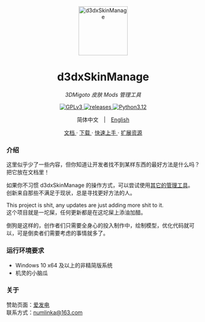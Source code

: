 <div align="center">

<a href="https://d3dxskinmanage.numlinka.com">
  <img width="128px" src="favicon.ico" alt="d3dxSkinManage">
</a>

# d3dxSkinManage

_3DMigoto 皮肤 Mods 管理工具_

<div>
<a href="https://www.gnu.org/licenses/gpl-3.0.zh-cn.html", target="_blank">
  <img src="https://img.shields.io/badge/License-GPLv3-lightblue" alt="GPLv3"/>
</a>
<a href="https://github.com/numlinka/d3dxSkinManage/releases", target="_blank">
  <img src="https://img.shields.io/badge/releases-1.6.3-lightblue" alt="releases"/>
</a>
<a href="https://www.python.org/downloads/release/python-3120/", target="_blank">
  <img src="https://img.shields.io/badge/Python-3.12-lightblue" alt="Python3.12"/>
</a>
</div>

<p></p>

简体中文　|　[English](https://translate.google.com/?sl=en&text=Nothing)

<p></p>

<a href="https://d3dxskinmanage.numlinka.com">
  文档
</a>
·
<a href="https://d3dxskinmanage.numlinka.com/resources/download">
  下载
</a>
·
<a href="https://d3dxskinmanage.numlinka.com/help/tutorial">
  快速上手
</a>
·
<a href="https://d3dxskinmanage.numlinka.com/resources">
  扩展资源
</a>

</div>

<p></p>

<div align="left">

### 介绍

这里似乎少了一些内容，但你知道让开发者找不到某样东西的最好方法是什么吗？把它放在文档里！

如果你不习惯 d3dxSkinManage 的操作方式，可以尝试使用[其它的管理工具](https://d3dxskinmanage.numlinka.com/help/others)。\
创新来自那些不满足于现状，总是寻找更好方法的人。

This project is shit, any updates are just adding more shit to it.<br/>
这个项目就是一坨屎，任何更新都是在这坨屎上添油加醋。

倒狗是这样的，创作者们只需要全身心的投入制作中，绘制模型，优化代码就可以，可是倒卖者们需要考虑的事情就多了。

### 运行环境要求

- Windows 10 x64 及以上的非精简版系统
- 机灵的小脑瓜


### 关于

赞助页面：[爱发电](https://afdian.com/a/numlinka)\
联系方式：numlinka@163.com

</div>
